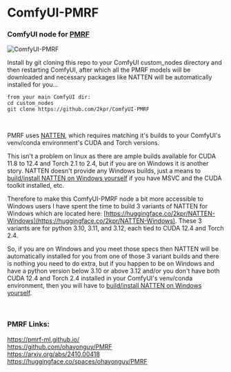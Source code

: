 # ComfyUI-PMRF

### ComfyUI node for [PMRF](https://github.com/ohayonguy/PMRF)

![ComfyUI-PMRF](https://github.com/user-attachments/assets/c6692669-7335-424b-8377-b9aa85ac258c)

Install by git cloning this repo to your ComfyUI custom_nodes directory and then restarting ComfyUI, after which all the PMRF models will be downloaded and necessary packages like NATTEN will be automatically installed for you...
```
from your main ComfyUI dir:
cd custom_nodes
git clone https://github.com/2kpr/ComfyUI-PMRF
```

<br/>

PMRF uses [NATTEN](https://shi-labs.com/natten/), which requires matching it's builds to your ComfyUI's venv/conda environment's CUDA and Torch versions.

This isn't a problem on linux as there are ample builds available for CUDA 11.8 to 12.4 and Torch 2.1 to 2.4, but if you are on Windows it is another story. NATTEN doesn't provide any Windows builds, just a means to [build/install NATTEN on Windows yourself](https://github.com/SHI-Labs/NATTEN/blob/main/docs/install.md#build-with-msvc) if you have MSVC and the CUDA toolkit installed, etc.

Therefore to make this ComfyUI-PMRF node a bit more accessible to Windows users I have spent the time to build 3 variants of NATTEN for Windows which are located here: [https://huggingface.co/2kpr/NATTEN-Windows](https://huggingface.co/2kpr/NATTEN-Windows). These 3 variants are for python 3.10, 3.11, and 3.12, each tied to CUDA 12.4 and Torch 2.4.

So, if you are on Windows and you meet those specs then NATTEN will be automatically installed for you from one of those 3 variant builds and there is nothing you need to do extra, but if you happen to be on Windows and have a python version below 3.10 or above 3.12 and/or you don't have both CUDA 12.4 and Torch 2.4 installed in your ComfyUI's venv/conda environment, then you will have to [build/install NATTEN on Windows yourself](https://github.com/SHI-Labs/NATTEN/blob/main/docs/install.md#build-with-msvc).

<br/>

### PMRF Links:
https://pmrf-ml.github.io/<br/>
https://github.com/ohayonguy/PMRF<br/>
https://arxiv.org/abs/2410.00418<br/>
https://huggingface.co/spaces/ohayonguy/PMRF<br/>
